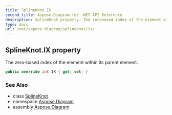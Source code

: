 ```yaml
---
title: SplineKnot.IX
second_title: Aspose.Diagram for .NET API Reference
description: SplineKnot property. The zerobased index of the element within its parent element
type: docs
url: /net/aspose.diagram/splineknot/ix/
---
```

## SplineKnot.IX property

The zero-based index of the element within its parent element.

```csharp
public override int IX { get; set; }
```

### See Also

* class [SplineKnot](../)
* namespace [Aspose.Diagram](../../splineknot/)
* assembly [Aspose.Diagram](../../../)


